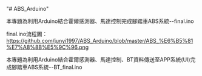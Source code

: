 ﻿"# ABS_Arduino" 

本專題為利用Arduino結合霍爾感測器、馬達控制完成腳踏車ABS系統--final.ino

final.ino流程圖：https://github.com/junyi1997/ABS_Arduino/blob/master/ABS_%E6%B5%81%E7%A8%8B%E5%9C%96.png


本專題為利用Arduino結合霍爾感測器、馬達控制、BT資料傳送至APP系統(UI)完成腳踏車ABS系統--BT_final.ino
